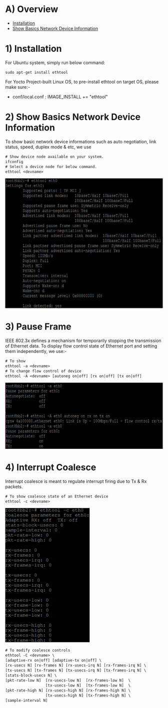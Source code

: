 # A) Overview

  - [Installation](#installation)
  - [Show Basics Network Device Information](#show-basics-network-device-information)

# 1) Installation

For Ubuntu system, simply run below command:

```
sudo apt-get install ethtool
```

For Yocto Project-built Linux OS, to pre-install ethtool on target OS, please
make sure:-

 - conf/local.conf    : IMAGE_INSTALL += "ethtool"

# 2) Show Basics Network Device Information

To show basic network device informations such as auto negotiation, link status,
speed, duplex mode & etc, we use

```
# Show device node available on your system.
ifconfig
# Select a device node for below command.
ethtool <devname>
```

<img src="images/ethtool/ethtool-eth0.png" width="680" height="414" />

# 3) Pause Frame

IEEE 802.3x defines a mechanism for temporarily stopping the transmission of
Ethernet data. To display flow control state of Ethernet port and setting them
independently, we use:-

```
# To show
ethtool -a <devname>
# To change flow control of device
ethtool -A <devname> [autoneg on|off] [rx on|off] [tx on|off]
```

<img src="images/ethtool/ethtool-get-set-pause.png" width="705" height="211" />

# 4) Interrupt Coalesce

Interrupt coalesce is meant to regulate interrupt firing due to Tx & Rx packets.

```
# To show coalesce state of an Ethernet device
ethtool -c <devname>
```

<img src="images/ethtool/ethtool-show-coalesce.png" width="270" height="428" />

```
# To modify coalesce controls
ethtool -C <devname> \
[adaptive-rx on|off] [adaptive-tx on|off] \
[rx-usecs N] [rx-frames N] [rx-usecs-irq N] [rx-frames-irq N] \
[tx-usecs N] [tx-frames N] [tx-usecs-irq N] [tx-frames-irq N] \
[stats-block-usecs N] \
[pkt-rate-low N]  [rx-usecs-low N]  [rx-frames-low N]  \
                  [tx-usecs-low N]  [tx-frames-low N]  \
[pkt-rate-high N] [rx-usecs-high N] [rx-frames-high N] \
                  [tx-usecs-high N] [tx-frames-high N] \
[sample-interval N]
```
